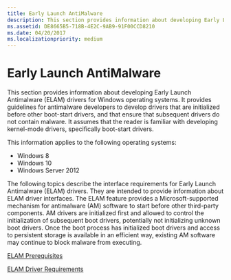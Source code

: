 ```yaml
---
title: Early Launch AntiMalware
description: This section provides information about developing Early Launch Antimalware (ELAM) drivers for Windows operating systems.
ms.assetid: DE8665B5-718B-4E2C-9AB9-91F00CCD8210
ms.date: 04/20/2017
ms.localizationpriority: medium
---
```


# Early Launch AntiMalware


This section provides information about developing Early Launch Antimalware (ELAM) drivers for Windows operating systems. It provides guidelines for antimalware developers to develop drivers that are initialized before other boot-start drivers, and that ensure that  subsequent drivers do not contain malware. It assumes that the reader is familiar with developing kernel-mode drivers, specifically boot-start drivers.

This information applies to the following operating systems:

-   Windows 8
-   Windows 10
-   Windows Server 2012

The following topics describe the interface requirements for Early Launch Antimalware (ELAM) drivers. They are intended to provide information about ELAM driver interfaces. The ELAM feature provides a Microsoft-supported mechanism for antimalware (AM) software to start before other third-party components. AM drivers are initialized first and allowed to control the initialization of subsequent boot drivers, potentially not initializing unknown boot drivers. Once the boot process has initialized boot drivers and access to persistent storage is available in an efficient way, existing AM software may continue to block malware from executing.

[ELAM Prerequisites](elam-prerequisites.md)

[ELAM Driver Requirements](elam-driver-requirements.md)

 

 





